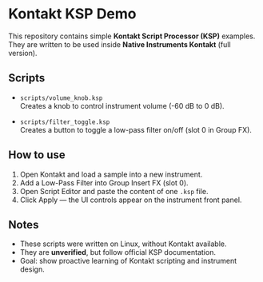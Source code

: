 # Kontakt KSP Demo

This repository contains simple **Kontakt Script Processor (KSP)** examples.  
They are written to be used inside **Native Instruments Kontakt** (full version).

## Scripts
- `scripts/volume_knob.ksp`  
  Creates a knob to control instrument volume (-60 dB to 0 dB).

- `scripts/filter_toggle.ksp`  
  Creates a button to toggle a low-pass filter on/off (slot 0 in Group FX).

## How to use
1. Open Kontakt and load a sample into a new instrument.
2. Add a Low-Pass Filter into Group Insert FX (slot 0).
3. Open Script Editor and paste the content of one `.ksp` file.
4. Click Apply — the UI controls appear on the instrument front panel.

## Notes
- These scripts were written on Linux, without Kontakt available.  
- They are **unverified**, but follow official KSP documentation.  
- Goal: show proactive learning of Kontakt scripting and instrument design.

